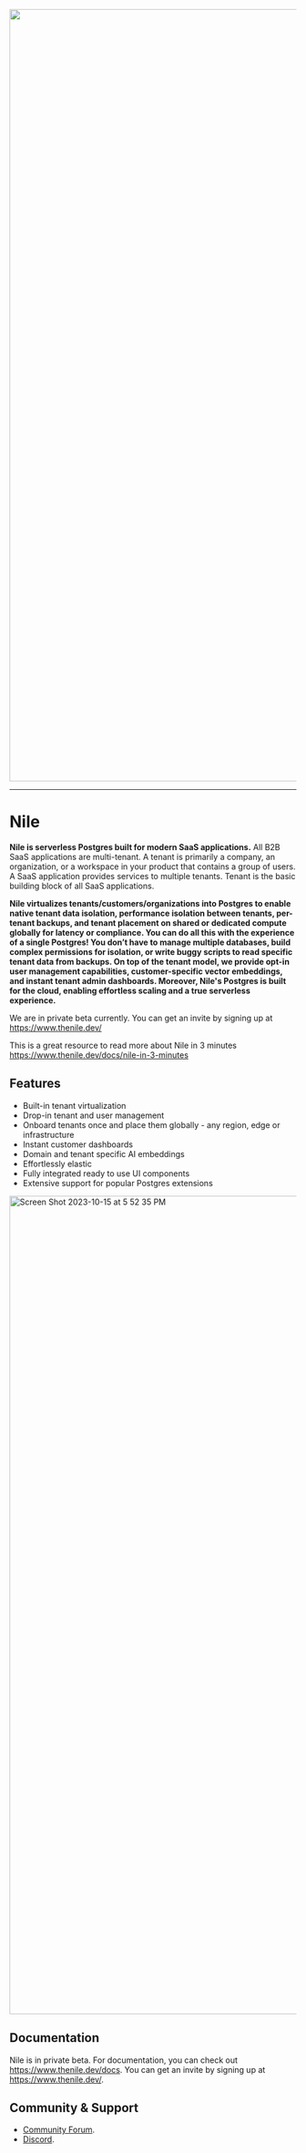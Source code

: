 <p align="center">
<img width="1356" alt="Screen Shot 2023-06-21 at 7 35 32 PM" src="https://github.com/user-attachments/assets/b117a6ad-589e-4c73-a550-ef671c012430">
</p>

---

# Nile

**Nile is serverless Postgres built for modern SaaS applications.** All B2B SaaS applications are multi-tenant. A tenant is primarily a company, an organization, or a workspace in your product that contains a group of users. A SaaS application provides services to multiple tenants. Tenant is the basic building block of all SaaS applications.

**Nile virtualizes tenants/customers/organizations into Postgres to enable native tenant data isolation, performance isolation between tenants, per-tenant backups, and tenant placement on shared or dedicated compute globally for latency or compliance. You can do all this with the experience of a single Postgres! You don’t have to manage multiple databases, build complex permissions for isolation, or write buggy scripts to read specific tenant data from backups. On top of the tenant model, we provide opt-in user management capabilities, customer-specific vector embeddings, and instant tenant admin dashboards. Moreover, Nile's Postgres is built for the cloud, enabling effortless scaling and a true serverless experience.**

We are in private beta currently. You can get an invite by signing up at https://www.thenile.dev/

This is a great resource to read more about Nile in 3 minutes https://www.thenile.dev/docs/nile-in-3-minutes

## Features

- Built-in tenant virtualization
- Drop-in tenant and user management
- Onboard tenants once and place them globally - any region, edge or infrastructure
- Instant customer dashboards
- Domain and tenant specific AI embeddings
- Effortlessly elastic
- Fully integrated ready to use UI components
- Extensive support for popular Postgres extensions

<img width="1437" alt="Screen Shot 2023-10-15 at 5 52 35 PM" src="https://github.com/niledatabase/niledatabase/assets/2977624/42668baf-0067-4b94-a3b5-65bfa33a5aeb">

## Documentation

Nile is in private beta. For documentation, you can check out https://www.thenile.dev/docs. You can get an invite by signing up at https://www.thenile.dev/.

## Community & Support

- [Community Forum](https://github.com/orgs/niledatabase/discussions).
- [Discord](https://discord.gg/s7hcR9Hxj3).

